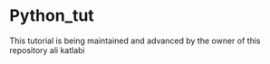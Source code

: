 # Python_tut

This tutorial is being maintained and advanced by the owner of this repository ali katlabi

###
###
###
###
###

###
